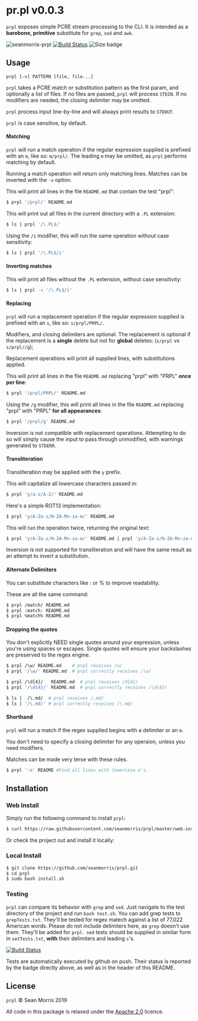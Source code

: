# pr.pl v0.0.3

`prpl` exposes simple PCRE stream processing to the CLI. It is intended as a **barebone, primitive** substitute for `grep`, `sed` and `awk`.

![seanmorris-prpl](https://img.shields.io/badge/seanmorris-prpl-purple?style=for-the-badge) [![Build Status](https://img.shields.io/endpoint.svg?url=https%3A%2F%2Factions-badge.atrox.dev%2Fseanmorris%2Fprpl%2Fbadge%3Fref%3Dmaster&style=for-the-badge)](https://actions-badge.atrox.dev/seanmorris/prpl/goto?ref=master) ![Size badge](https://img.shields.io/github/languages/code-size/seanmorris/prpl?style=for-the-badge)

## Usage

```prpl [-v] PATTERN [file, file...]```

`prpl` takes a PCRE match or substitution pattern as the first param, and optionally a list of files. If no files are passed, `prpl` will process `STDIN`. If no modifiers are needed, the closing delimiter may be omitted.

`prpl` process input line-by-line and will always print results to `STDOUT`.

`prpl` is case sensitive, by default.

#### Matching

`prpl` will run a match operation if the regular expression supplied is prefixed with an `m`, like so: `m/prpl/`. The leading `m` may be omitted, as `prpl` performs matching by default.

Running a match operation will return only matching lines. Matches can be inverted with the `-v` option.

This will print all lines in the file `README.md` that contain the test "prpl":

```bash
$ prpl '/prpl/' README.md
```

This will print out all files in the current directory with a `.PL` extension:

```bash
$ ls | prpl '/\.PL$/'
```

Using the `/i` modifier, this will run the same operation without case sensitivity:

```bash
$ ls | prpl '/\.PL$/i'
```

#### Inverting matches

This will print all files without the `.PL` extension, without case sensitivity:

```bash
$ ls | prpl -v '/\.PL$/i'
```

#### Replacing

`prpl` will run a replacement operation if the regular expression supplied is prefixed with an `s`, like so: `s/prpl/PRPL/`.

Modifiers, and closing delimiters are optional. The replacement is optional if the replacement is a **single** delete but not for **global** deletes: (`s/prpl` vs `s/prpl//g`);

Replacement operations will print all supplied lines, with substitutions applied.

This will print all lines in the file `README.md` replacing "prpl" with "PRPL" **once per line**:

```bash
$ prpl '/prpl/PRPL/' README.md
```
Using the `/g` modifier, this will print all lines in the file `README.md` replacing "prpl" with "PRPL" **for all appearances**:

```bash
$ prpl '/prpl/g' README.md
```

Inversion is not compatible with replacement operations. Attempting to do so will simply cause the input to pass through unmodified, with warnings generated to `STDERR`.

#### Transliteration

Transliteration may be applied with the `y` prefix.

This will capitalize all lowercase characters passed in:

```bash
$ prpl 'y/a-z/A-Z/' README.md
```

Here's a simple ROT13 implementation:

```bash
$ prpl 'y/A-Za-z/N-ZA-Mn-za-m/' README.md
```

This will run the operation twice, returning the original text:

```bash
$ prpl 'y/A-Za-z/N-ZA-Mn-za-m/' README.md | prpl 'y/A-Za-z/N-ZA-Mn-za-m/'
```

Inversion is not supported for transliteration and will have the same result as an attempt to invert a substitution.

#### Alternate Delimiters

You can substitute characters like : or % to improve readability.

These are all the same command:

```bash
$ prpl /match/ README.md
$ prpl :match: README.md
$ prpl %match% README.md
```

#### Dropping the quotes

You don't explicitly NEED single quotes around your expression, unless you're using spaces or escapes. Single quotes will ensure your backslashes are preserved to the regex engine.

```bash
$ prpl /\w/ README.md    # prpl receives /w/
$ prpl '/\w/' README.md  # prpl correctly receives /\w/
```
```bash
$ prpl /\d{4}/   README.md  # prpl receives /d{4}/
$ prpl '/\d{4}/' README.md  # prpl correctly receives /\d{4}/
```

```bash
$ ls |  /\.md/  # prpl receives /.md/
$ ls | '/\.md/' # prpl correctly receives /\.md/
```

#### Shorthand

`prpl` will run a match if the regex supplied begins with a delimiter or an `m`.

You don't need to specify a closing delimiter for any operaion, unless you need modifiers.

Matches can be made very terse with these rules.

```bash
$ prpl ':e' README #Find all lines with lowercase e's.
```

## Installation

### Web Install

Simply run the following command to install `prpl`:

```bash
$ curl https://raw.githubusercontent.com/seanmorris/prpl/master/web-install.sh | sudo bash
```

Or check the project out and install it locally:

### Local Install

```bash
$ git clone https://github.com/seanmorris/prpl.git
$ cd prpl
$ sudo bash install.sh
```

### Testing 

`prpl` can compare its behavior with `grep` and `sed`. Just navigate to the test directory of the project and run `bash test.sh`. You can add grep tests to `grepTests.txt`. They'll be tested for regex matech against a list of 77,022 American words. Please do not include delimiters here, as `grep` doesn't use them. They'll be added for `prpl.` `sed` tests should be supplied in similar form in `setTests.txt`, **with** their delimiters and leading `s`'s.

[![Build Status](https://img.shields.io/endpoint.svg?url=https%3A%2F%2Factions-badge.atrox.dev%2Fseanmorris%2Fprpl%2Fbadge%3Fref%3Dmaster&style=flat-square)](https://actions-badge.atrox.dev/seanmorris/prpl/goto?ref=master)

Tests are automatically executed by github on push. Their status is reported by the badge directly above, as well as in the header of this README.

## License 

`prpl` &copy; Sean Morris 2019

All code in this package is relased under the [Apache 2.0](https://www.apache.org/licenses/LICENSE-2.0) licence.
